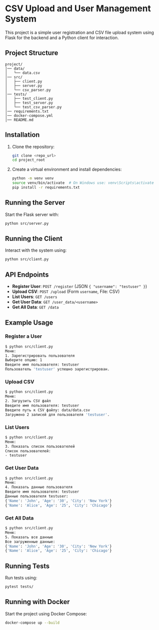 # CSV Upload and User Management System

This project is a simple user registration and CSV file upload system using Flask for the backend and a Python client for interaction.

## Project Structure

```
project/
│── data/
│   └── data.csv
│── src/
│   ├── client.py
│   ├── server.py
│   └── csv_parser.py
│── tests/
│   ├── test_client.py
│   ├── test_server.py
│   └── test_csv_parser.py
│── requirements.txt
│── docker-compose.yml
│── README.md
```

## Installation

1. Clone the repository:
   ```sh
   git clone <repo_url>
   cd project_root
   ```
2. Create a virtual environment and install dependencies:
   ```sh
   python -m venv venv
   source venv/bin/activate  # On Windows use: venv\Scripts\activate
   pip install -r requirements.txt
   ```

## Running the Server

Start the Flask server with:

```sh
python src/server.py
```

## Running the Client

Interact with the system using:

```sh
python src/client.py
```

## API Endpoints

- **Register User**: `POST /register` (JSON `{ "username": "testuser" }`)
- **Upload CSV**: `POST /upload` (Form `username`, File: CSV)
- **List Users**: `GET /users`
- **Get User Data**: `GET /user_data/<username>`
- **Get All Data**: `GET /data`

## Example Usage

### Register a User

```sh
$ python src/client.py
Меню:
1. Зарегистрировать пользователя
Выберите опцию: 1
Введите имя пользователя: testuser
Пользователь 'testuser' успешно зарегистрирован.
```

### Upload CSV

```sh
$ python src/client.py
Меню:
2. Загрузить CSV файл
Введите имя пользователя: testuser
Введите путь к CSV файлу: data/data.csv
Загружено 2 записей для пользователя 'testuser'.
```

### List Users

```sh
$ python src/client.py
Меню:
3. Показать список пользователей
Список пользователей:
- testuser
```

### Get User Data

```sh
$ python src/client.py
Меню:
4. Показать данные пользователя
Введите имя пользователя: testuser
Данные пользователя testuser:
{'Name': 'John', 'Age': '30', 'City': 'New York'}
{'Name': 'Alice', 'Age': '25', 'City': 'Chicago'}
```

### Get All Data

```sh
$ python src/client.py
Меню:
5. Показать все данные
Все загруженные данные:
{'Name': 'John', 'Age': '30', 'City': 'New York'}
{'Name': 'Alice', 'Age': '25', 'City': 'Chicago'}
```

## Running Tests

Run tests using:

```sh
pytest tests/
```

## Running with Docker

Start the project using Docker Compose:

```sh
docker-compose up --build
```

